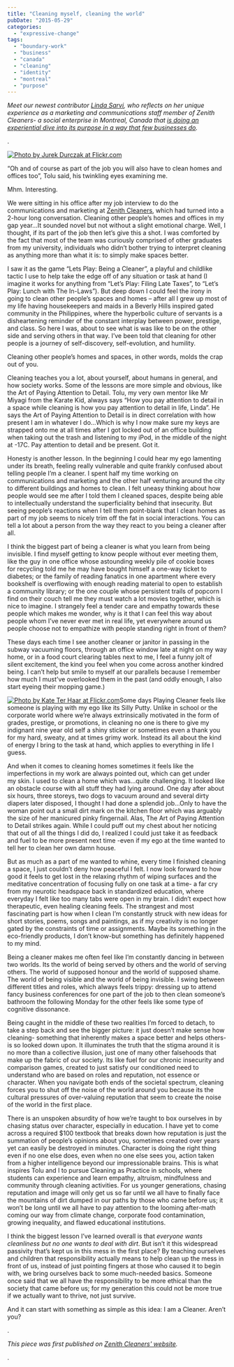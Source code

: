 ```yaml
---
title: "Cleaning myself, cleaning the world"
pubDate: "2015-05-29"
categories: 
  - "expressive-change"
tags: 
  - "boundary-work"
  - "business"
  - "canada"
  - "cleaning"
  - "identity"
  - "montreal"
  - "purpose"
---
```


_Meet our newest contributor [Linda Sarvi](https://organizationunbound.org/linda-sarvi/), who reflects on her unique experience as a marketing and communications staff member of Zenith Cleaners- a social enterprise in Montreal, Canada that [is doing an experiential dive into its purpose in a way that few businesses do](https://organizationunbound.org/expressive-change/i-am-a-cleaner/)._ 

.

[![](https://organizationunbound.org/wp-content/uploads/2015/05/6301944210_3003876b4a_o-1-300x239.jpg "Photo by Jurek Durczak at Flickr.com")](https://www.flickr.com/photos/jurek_durczak/6301944210/in/photolist-aAT7sw-c3dwWu-dWyBhC-oC9xCQ-52wNy2-66mzDJ-T3FJE-71CrR3-6S1P4E-6hRy58-iVPNGc-7YyP6U-qGg3Vq-doM9wh-s1NxUP-7PeC64-qNJn4U-6jgvKj-jkQQkr-9DhBKx-pdGsaU-aoakdV-sq4EVE-7YyMus-rqwVnn-mbhEgn-o64eEb-ai5dvN-o3nn3u-6yykB5-kYZEGT-jwQYz7-aod3Ym-52YmYc-bgbZCV-7NjV38-8bBJZF-4dMEn5-5xSX36-qRt6Eg-aoafkB-jN4NL-8v8MoA-bVC6eY-hM1p1z-rRKySQ-arnq8s-2DKYUq-8Ji3TM-8cYU9A)

“Oh and of course as part of the job you will also have to clean homes and offices too”, Tolu said, his twinkling eyes examining me.

Mhm. Interesting.

We were sitting in his office after my job interview to do the communications and marketing at [Zenith Cleaners](http://zenithcleaners.com/), which had turned into a 2-hour long conversation. Cleaning other people’s homes and offices in my gap year…It sounded novel but not without a slight emotional charge. Well, I thought, if its part of the job then let’s give this a shot. I was comforted by the fact that most of the team was curiously comprised of other graduates from my university, individuals who didn’t bother trying to interpret cleaning as anything more than what it is: to simply make spaces better.

I saw it as the game “Lets Play: Being a Cleaner”, a playful and childlike tactic I use to help take the edge off of any situation or task at hand (I imagine it works for anything from “Let’s Play: Filing Late Taxes”, to “Let’s Play: Lunch with The In-Laws”). But deep down I could feel the irony in going to clean other people’s spaces and homes – after all I grew up most of my life having housekeepers and maids in a Beverly Hills inspired gated community in the Philippines, where the hyperbolic culture of servants is a disheartening reminder of the constant interplay between power, prestige, and class. So here I was, about to see what is was like to be on the other side and serving others in that way. I’ve been told that cleaning for other people is a journey of self-discovery, self-evolution, and humility.

Cleaning other people’s homes and spaces, in other words, molds the crap out of you.

Cleaning teaches you a lot, about yourself, about humans in general, and how society works. Some of the lessons are more simple and obvious, like the Art of Paying Attention to Detail. Tolu, my very own mentor like Mr Miyagi from the Karate Kid, always says “How you pay attention to detail in a space while cleaning is how you pay attention to detail in life, Linda”. He says the Art of Paying Attention to Detail is in direct correlation with how present I am in whatever I do…Which is why I now make sure my keys are strapped onto me at all times after I got locked out of an office building when taking out the trash and listening to my iPod, in the middle of the night at -17C. Pay attention to detail and be present. Got it.

Honesty is another lesson. In the beginning I could hear my ego lamenting under its breath, feeling really vulnerable and quite frankly confused about telling people I’m a cleaner. I spent half my time working on communications and marketing and the other half venturing around the city to different buildings and homes to clean. I felt uneasy thinking about how people would see me after I told them I cleaned spaces, despite being able to intellectually understand the superficiality behind that insecurity. But seeing people’s reactions when I tell them point-blank that I clean homes as part of my job seems to nicely trim off the fat in social interactions. You can tell a lot about a person from the way they react to you being a cleaner after all.

I think the biggest part of being a cleaner is what you learn from being invisible. I find myself getting to know people without ever meeting them, like the guy in one office whose astounding weekly pile of cookie boxes for recycling told me he may have bought himself a one-way ticket to diabetes; or the family of reading fanatics in one apartment where every bookshelf is overflowing with enough reading material to open to establish a community library; or the one couple whose persistent trails of popcorn I find on their couch tell me they must watch a lot movies together, which is nice to imagine. I strangely feel a tender care and empathy towards these people which makes me wonder, why is it that I can feel this way about people whom I’ve never ever met in real life, yet everywhere around us people choose not to empathize with people standing right in front of them?

These days each time I see another cleaner or janitor in passing in the subway vacuuming floors, through an office window late at night on my way home, or in a food court clearing tables next to me, I feel a funny jolt of silent excitement, the kind you feel when you come across another kindred being. I can’t help but smile to myself at our parallels because I remember how much I must’ve overlooked them in the past (and oddly enough, I also start eyeing their mopping game.)

[![](/152Cleaning_Myself_Cleaning_The_World-THUMB.jpg "Photo by Kate Ter Haar at Flickr.com")](http://www.flickr.com/photos/8489692@N03/5523618997)Some days Playing Cleaner feels like someone is playing with my ego like its Silly Putty. Unlike in school or the corporate world where we’re always extrinsically motivated in the form of grades, prestige, or promotions, in cleaning no one is there to give my indignant nine year old self a shiny sticker or sometimes even a thank you for my hard, sweaty, and at times grimy work. Instead its all about the kind of energy I bring to the task at hand, which applies to everything in life I guess.

And when it comes to cleaning homes sometimes it feels like the imperfections in my work are always pointed out, which can get under my skin. I used to clean a home which was…quite challenging. It looked like an obstacle course with all stuff they had lying around. One day after about six hours, three storeys, two dogs to vacuum around and several dirty diapers later disposed, I thought I had done a splendid job…Only to have the woman point out a small dirt mark on the kitchen floor which was arguably the size of her manicured pinky fingernail. Alas, The Art of Paying Attention to Detail strikes again. While I could puff out my chest about her noticing that out of all the things I did do, I realized I could just take it as feedback and fuel to be more present next time -even if my ego at the time wanted to tell her to clean her own damn house.

But as much as a part of me wanted to whine, every time I finished cleaning a space, I just couldn’t deny how peaceful I felt. I now look forward to how good it feels to get lost in the relaxing rhythm of wiping surfaces and the meditative concentration of focusing fully on one task at a time- a far cry from my neurotic headspace back in standardized education, where everyday I felt like too many tabs were open in my brain. I didn’t expect how therapeutic, even healing cleaning feels. The strangest and most fascinating part is how when I clean I’m constantly struck with new ideas for short stories, poems, songs and paintings, as if my creativity is no longer gated by the constraints of time or assignments. Maybe its something in the eco-friendly products, I don’t know-but something has definitely happened to my mind.

Being a cleaner makes me often feel like I’m constantly dancing in between two worlds. Its the world of being served by others and the world of serving others. The world of supposed honour and the world of supposed shame. The world of being visible and the world of being invisible. I swing between different titles and roles, which always feels trippy: dressing up to attend fancy business conferences for one part of the job to then clean someone’s bathroom the following Monday for the other feels like some type of cognitive dissonance.

Being caught in the middle of these two realities I’m forced to detach, to take a step back and see the bigger picture: it just doesn’t make sense how cleaning- something that inherently makes a space better and helps others- is so looked down upon. It illuminates the truth that the stigma around it is no more than a collective illusion, just one of many other falsehoods that make up the fabric of our society. Its like fuel for our chronic insecurity and comparison games, created to just satisfy our conditioned need to understand who are based on roles and reputation, not essence or character. When you navigate both ends of the societal spectrum, cleaning forces you to shut off the noise of the world around you because its the cultural pressures of over-valuing reputation that seem to create the noise of the world in the first place.

There is an unspoken absurdity of how we’re taught to box ourselves in by chasing status over character, especially in education. I have yet to come across a required $100 textbook that breaks down how reputation is just the summation of people’s opinions about you, sometimes created over years yet can easily be destroyed in minutes. Character is doing the right thing even if no one else does, even when no one else sees you, action taken from a higher intelligence beyond our impressionable brains. This is what inspires Tolu and I to pursue Cleaning as Practice in schools, where students can experience and learn empathy, altruism, mindfulness and community through cleaning activities. For us younger generations, chasing reputation and image will only get us so far until we all have to finally face the mountains of dirt dumped in our paths by those who came before us; it won’t be long until we all have to pay attention to the looming after-math coming our way from climate change, corporate food contamination, growing inequality, and flawed educational institutions.

I think the biggest lesson I’ve learned overall is that _everyone wants cleanliness but no one wants to deal with dirt_. But isn’t it this widespread passivity that’s kept us in this mess in the first place? By teaching ourselves and children that responsibility actually means to help clean up the mess in front of us, instead of just pointing fingers at those who caused it to begin with, we bring ourselves back to some much-needed basics. Someone once said that we all have the responsibility to be more ethical than the society that came before us; for my generation this could not be more true if we actually want to thrive, not just survive.

And it can start with something as simple as this idea: I am a Cleaner. Aren’t you?

.

_This piece was first published on [Zenith Cleaners' website](http://zenithcleaners.com/lessons-learned-linda/)._

.
